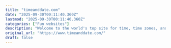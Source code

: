 ```yaml
---
title: "timeanddate.com"
date: "2025-09-30T00:11:40.360Z"
lastmod: "2025-09-30T00:11:40.360Z"
categories: ["Fun websites"]
description: "Welcome to the world's top site for time, time zones, and astronomy. Organize your life with free online info and tools you can rely on. No sign-up needed. "
original_url: "https://www.timeanddate.com/"
draft: false
---
```

